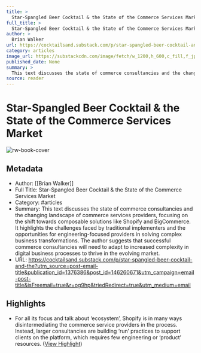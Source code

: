 ```yaml
---
title: >
  Star-Spangled Beer Cocktail & the State of the Commerce Services Market
full_title: >
  Star-Spangled Beer Cocktail & the State of the Commerce Services Market
author: >
  Brian Walker
url: https://cocktailsand.substack.com/p/star-spangled-beer-cocktail-and-the?utm_source=post-email-title&publication_id=1376386&post_id=146260671&utm_campaign=email-post-title&isFreemail=true&r=og9hp&triedRedirect=true&utm_medium=email
category: articles
image_url: https://substackcdn.com/image/fetch/w_1200,h_600,c_fill,f_jpg,q_auto:good,fl_progressive:steep,g_auto/https%3A%2F%2Fsubstack-post-media.s3.amazonaws.com%2Fpublic%2Fimages%2Fb6662b0d-24df-4720-8b91-2d86f9d1b7c8_1316x1600.jpeg
published_date: None
summary: >
  This text discusses the state of commerce consultancies and the changing landscape of commerce services providers, focusing on the shift towards composable solutions like Shopify and BigCommerce. It highlights the challenges faced by traditional implementers and the opportunities for engineering-focused providers in solving complex business transformations. The author suggests that successful commerce consultancies will need to adapt to increased complexity in digital business processes to thrive in the evolving market.
source: reader
---
```

# Star-Spangled Beer Cocktail & the State of the Commerce Services Market

![rw-book-cover](https://substackcdn.com/image/fetch/w_1200,h_600,c_fill,f_jpg,q_auto:good,fl_progressive:steep,g_auto/https%3A%2F%2Fsubstack-post-media.s3.amazonaws.com%2Fpublic%2Fimages%2Fb6662b0d-24df-4720-8b91-2d86f9d1b7c8_1316x1600.jpeg)

## Metadata
- Author: [[Brian Walker]]
- Full Title: Star-Spangled Beer Cocktail & the State of the Commerce Services Market
- Category: #articles
- Summary: This text discusses the state of commerce consultancies and the changing landscape of commerce services providers, focusing on the shift towards composable solutions like Shopify and BigCommerce. It highlights the challenges faced by traditional implementers and the opportunities for engineering-focused providers in solving complex business transformations. The author suggests that successful commerce consultancies will need to adapt to increased complexity in digital business processes to thrive in the evolving market.
- URL: https://cocktailsand.substack.com/p/star-spangled-beer-cocktail-and-the?utm_source=post-email-title&publication_id=1376386&post_id=146260671&utm_campaign=email-post-title&isFreemail=true&r=og9hp&triedRedirect=true&utm_medium=email

## Highlights
- For all its focus and talk about ‘ecosystem’, Shopify is in many ways disintermediating the commerce service providers in the process. Instead, larger consultancies are building ‘run’ practices to support clients on the platform, which requires few engineering or ‘product’ resources. ([View Highlight](https://read.readwise.io/read/01j58bpe9dd85d6xc8p3ygwx7c))


